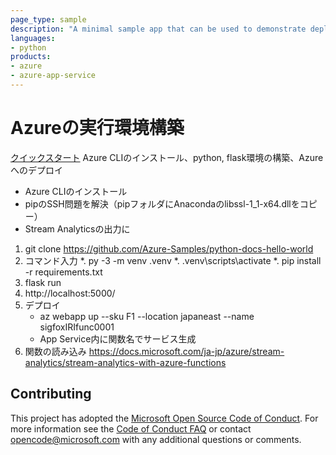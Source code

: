 ```yaml
---
page_type: sample
description: "A minimal sample app that can be used to demonstrate deploying Flask apps to Azure App Service on Linux."
languages:
- python
products:
- azure
- azure-app-service
---
```


# Azureの実行環境構築
[クイックスタート](https://docs.microsoft.com/ja-jp/azure/app-service/quickstart-python)
Azure CLIのインストール、python, flask環境の構築、Azureへのデプロイ

* Azure CLIのインストール
* pipのSSH問題を解決（pipフォルダにAnacondaのlibssl-1_1-x64.dllをコピー）
* Stream Analyticsの出力に


1. git clone https://github.com/Azure-Samples/python-docs-hello-world
2. コマンド入力
   *. py -3 -m venv .venv
   *. .venv\scripts\activate
   *. pip install -r requirements.txt
3. flask run
4. http://localhost:5000/
5. デプロイ
   * az webapp up --sku F1 --location japaneast --name sigfoxIRIfunc0001 
   * App Service内に関数名でサービス生成
6. 関数の読み込み https://docs.microsoft.com/ja-jp/azure/stream-analytics/stream-analytics-with-azure-functions

## Contributing

This project has adopted the [Microsoft Open Source Code of Conduct](https://opensource.microsoft.com/codeofconduct/). For more information see the [Code of Conduct FAQ](https://opensource.microsoft.com/codeofconduct/faq/) or contact [opencode@microsoft.com](mailto:opencode@microsoft.com) with any additional questions or comments.
